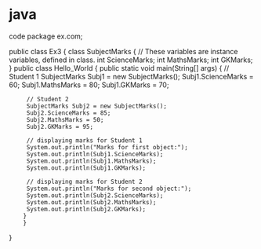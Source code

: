 # java
code
package ex.com;

public class Ex3 {
	class SubjectMarks { 
		 // These variables are instance variables, defined in class. 
		 int ScienceMarks; 
		 int MathsMarks; 
		 int GKMarks; 
		} 
		public class Hello_World {
		public static void main(String[] args) {
		// Student 1 
			 SubjectMarks Subj1 = new SubjectMarks(); 
		 Subj1.ScienceMarks = 60; 
		 Subj1.MathsMarks = 80; 
		 Subj1.GKMarks = 70; 
		 
		 // Student 2 
		 SubjectMarks Subj2 = new SubjectMarks(); 
		 Subj2.ScienceMarks = 85; 
		 Subj2.MathsMarks = 50; 
		 Subj2.GKMarks = 95; 
		 
		 // displaying marks for Student 1 
		 System.out.println("Marks for first object:"); 
		 System.out.println(Subj1.ScienceMarks); 
		 System.out.println(Subj1.MathsMarks); 
		 System.out.println(Subj1.GKMarks); 
		 
		 // displaying marks for Student 2 
		 System.out.println("Marks for second object:"); 
		 System.out.println(Subj2.ScienceMarks); 
		 System.out.println(Subj2.MathsMarks); 
		 System.out.println(Subj2.GKMarks);
		}
		}

}
